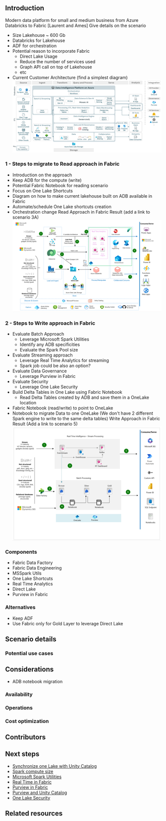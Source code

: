 ## Introduction
Modern data platform for small and medium business from Azure Databricks to Fabric
 [Laurent and Ames]
 Give details on the scenario
 - Size Lakehouse ~ 600 Gb
 - Databricks for Lakehouse
 - ADF for orchestration
 - Potential reason to incorporate Fabric
   - Direct Lake Usage
   - Reduce the number of services used
   - Graph API call on top of Lakehouse
   - etc
 - Current Customer Architecture (find a simplest diagram)
 ![Alt text](media/small-medium-data-warehouse/adb-ref-arch-overview-azure.png)

### 1 - Steps to migrate to Read approach in Fabric

- Introduction on the approach
 - Keep ADB for the compute (write)
 - Potential Fabric Notebook for reading scenario
- Focus on One Lake Shortcuts
- Diagram on how to make current lakehouse built on ADB available in Fabric
- Automate/schedule One Lake shortcuts creation
- Orchestration change
Read Approach in Fabric Result (add a link to scenario 3A)
 ![Alt text](media/small-medium-data-warehouse/adb-fabric-architecture.png)

### 2 -  Steps to Write approach in Fabric

- Evaluate Batch Approach
  - Leverage Microsoft Spark Utilities
  - Identify any ADB specificities
  - Evaluate the Spark Pool size
- Evaluate Streaming approach
  - Leverage Real Time Analytics for streaming
  - Spark job could be also an option?
- Evaluate Data Governance
  - Leverage Purview in Fabric
- Evaluate Security
  - Leverage One Lake Security
- Build Delta Tables in One Lake using Fabric Notebook
  - Read Delta Tables created by ADB and save them in a OneLake location 
- Fabric Notebook (read/write) to point to OneLake
- Notebook to migrate Data to one OneLake (We don't have 2 different Spark engine to write to the same delta tables)
Write Approach in Fabric Result (Add a link to scenario 5)
 ![Alt text](media/small-medium-data-warehouse/fab-architecture-lakehouse.png)

### Components
- Fabric Data Factory
- Fabric Data Engineering
- MSSpark Utils
- One Lake Shortcuts
- Real Time Analytics
- Direct Lake
- Purview in Fabric
  
### Alternatives
- Keep ADF
- Use Fabric only for Gold Layer to leverage Direct Lake
## Scenario details
### Potential use cases
## Considerations
- ADB notebook migration
### Availability
### Operations
### Cost optimization
## Contributors
## Next steps

- [Synchronize one Lake with Unity Catalog](https://learn.microsoft.com/en-us/fabric/onelake/onelake-unity-catalog)
- [Spark compute size](https://learn.microsoft.com/en-us/fabric/data-engineering/capacity-settings-management)
- [Microsoft Spark Utilities](https://learn.microsoft.com/en-us/fabric/data-engineering/microsoft-spark-utilities)
- [Real Time in Fabric](https://learn.microsoft.com/en-us/fabric/real-time-intelligence/overview)
- [Purview in Fabric](https://learn.microsoft.com/en-us/fabric/governance/microsoft-purview-fabric)
- [Purview and Unity Catalog](https://learn.microsoft.com/en-us/purview/register-scan-azure-databricks-unity-catalog)
- [One Lake Security](https://learn.microsoft.com/en-us/fabric/onelake/security/get-started-security)
## Related resources
